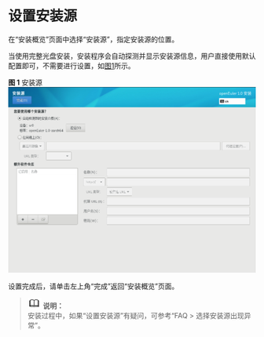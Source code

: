 # 设置安装源<a name="ZH-CN_TOPIC_0220373186"></a>

在“安装概览”页面中选择“安装源”，指定安装源的位置。

当使用完整光盘安装，安装程序会自动探测并显示安装源信息，用户直接使用默认配置即可，不需要进行设置，如[图1](#zh-cn_topic_0186390100_zh-cn_topic_0144427079_fig93633295132)所示。

**图 1**  安装源<a name="zh-cn_topic_0186390100_zh-cn_topic_0144427079_fig93633295132"></a>  
![](./figures/安装源.png "安装源")

设置完成后，请单击左上角“完成”返回“安装概览”页面。

>![](./public_sys-resources/icon-note.gif) **说明：**   
>安装过程中，如果“设置安装源”有疑问，可参考“FAQ \> 选择安装源出现异常”。  

